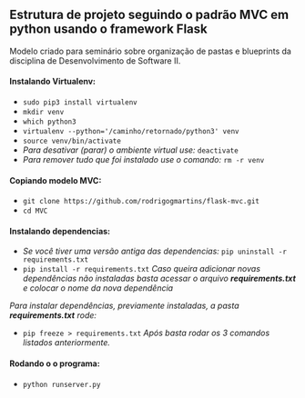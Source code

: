 ## Estrutura de projeto seguindo o padrão MVC em python usando o framework Flask
Modelo criado para seminário sobre organização de pastas e blueprints da disciplina de Desenvolvimento de Software II.

#### Instalando Virtualenv:
- `sudo pip3 install virtualenv`
- `mkdir venv`
- `which python3`
- `virtualenv --python='/caminho/retornado/python3' venv`
- `source venv/bin/activate`
- *Para desativar (parar) o ambiente virtual use:* `deactivate`
- *Para remover tudo que foi instalado use o comando:* `rm -r venv`
#### Copiando modelo MVC:
- `git clone https://github.com/rodrigogmartins/flask-mvc.git`
- `cd MVC`
#### Instalando dependencias:
- *Se você tiver uma versão antiga das dependencias:* `pip uninstall -r requirements.txt`
- `pip install -r requirements.txt`
*Caso queira adicionar novas dependências não instaladas basta acessar o arquivo **requirements.txt** e colocar o nome da nova dependência*

*Para instalar dependências, previamente instaladas, a pasta **requirements.txt** rode:*
- `pip freeze > requirements.txt`
*Após basta rodar os 3 comandos listados anteriormente.*
#### Rodando o o programa:
- `python runserver.py`
